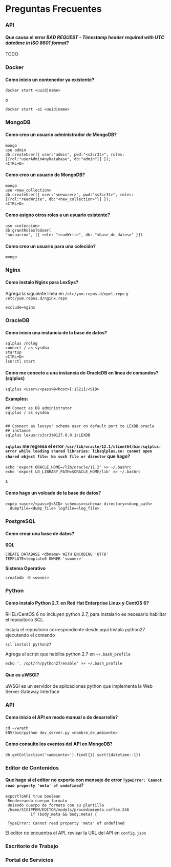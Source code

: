 # Preguntas Frecuentes


### API 


#### Que causa el error _BAD REQUEST - Timestamp header required with UTC datetime in ISO 8601 format_?

TODO


### Docker

#### Como inicio un contenedor ya existente?


	docker start <uuid|name>


o
    
    
	docker start -ai <uuid|name>


### MongoDB

#### Como creo un usuario administrador de MongoDB?


	mongo
    use admin
    db.createUser({ user:"admin", pwd:"<s3cr3t>", roles:[{rol:"userAdminAnyDatabase", db:"admin"}] });
    <CTRL+D>


#### Como creo un usuario de MongoDB?


	mongo
    use <new_collection>
    db.createUser({ user:"<newuser>", pwd:"<s3cr3t>", roles:[{rol:"readWrite", db:"<new_collection>"}] });
    <CTRL+D>
    
    
#### Como asigno otros roles a un usuario existente?


	use <colección>
    db.grantRolesToUser(
    "<usuario>", [{ role: "readWrite", db: "<base_de_datos>" }])



#### Como creo un usuario para una coleción?


	mongo

### Nginx

#### Como instalo Nginx para LexSys?

Agrega la siguiente línea en `/etc/yum.repos.d/epel.repo` y `/etc/yum.repos.d/nginx.repo`


	exclude=nginx


### OracleDB

#### Como inicio una instancia de la base de datos?


	sqlplus /nolog
    connect / as sysdba
    startup
    <CTRL+D>
    lsnrctl start
    
    
#### Como me conecto a una instancia de OracleDB en línea de comandos? (sqlplus)


	sqlplus <user>/<pass>@<host>[:1521]/<SID>


**Examples:**


	## Conect as DB administrator
    sqlplus / as sysdba


	## Connect as lexsys' schema user on default port to LEXDB oracle
    ## instance
    sqlplus lexusr/s3cr3t@127.0.0.1/LEXDB


#### `sqlplus` me regresa el error `/usr/lib/oracle/12.1/client64/bin/sqlplus: error while loading shared libraries: libsqlplus.so: cannot open shared object file: No such file or director` que hago?


	echo 'export ORACLE_HOME=/lib/oracle/11.2' >> ~/.bashrc
	echo 'export LD_LIBRARY_PATH=$ORACLE_HOME/lib' >> ~/.bashrc


s
#### Como hago un volcado de la base de datos?


    expdp <user>/<pass>@<SID> schemas=<schema> directory=<dump_path>
      dumpfile=<dump_file> logfile=<log_file>


### PostgreSQL

#### Como crear una base de datos?

**SQL**


	CREATE DATABASE <dbname> WITH ENCODING 'UTF8'
    TEMPLATE=template0 OWNER '<owner>'
      
      
**Sistema Operativo**


	createdb -O <owner>        


### Python


#### Como instalo Python 2.7. en Red Hat Enterprise Linux y CentOS 6?

RHEL/CentOS 6 no incluyen python 2.7, para instalarlo es necesario
habilitar el repositorio SCL.

Instala el repositorio correspondiente desde aquí
Instala python27 ejecutando el comando


	scl install python27


Agrega el script que habilita python 2.7 en `~/.bash_profile`


	echo '. /opt/rh/python27/enable' >> ~/.bash_profile


#### Que es uWSGI?

uWSGI es un servidor de aplicaciones python que implementa la Web
Server Gateway Interface


### API


#### Como inicio el API en modo manual o de desarrollo?


	cd ~/wrath
    ENV/bin/python dev_server.py <nombre_de_ambiente>


#### Como consulto los eventos del API en MongoDB?


	db.getCollection('<ambiente>').find({}).sort({datetime:-1})



### Editor de Contenidos


#### Que hago si el editor no exporta con mensaje de error `TypeError: Cannot read property 'meta' of undefined`?


	exportToAPI true boolean
     Rendereando cuerpo formato
     Uniendo cuerpo de formato con su plantilla
     /home/SIGIPPEM/EDITOR/models/procedimiento.coffee:246
               if (body.meta && body.meta) {
                       ^
     TypeError: Cannot read property 'meta' of undefined


El editor no encuentra el API, revisar la URL del API en `config.json`


### Escritorio de Trabajo



### Portal de Servicios




